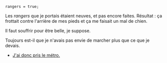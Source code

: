 ```
rangers = true;
```

Les *rangers*  que je portais étaient neuves, et pas encore faites. Résultat : ça frottait contre l'arrière de mes pieds et ça me faisait un mal de chien.

Il faut souffrir pour être belle, je suppose.

Toujours est-il que je n'avais pas envie de marcher plus que ce que je devais.

* [J'ai donc pris le métro.](metro.md)

